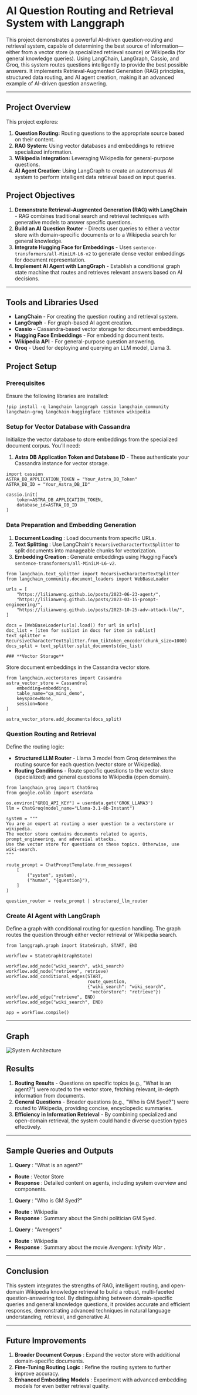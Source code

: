 
# **AI Question Routing and Retrieval System with Langgraph**

This project demonstrates a powerful AI-driven question-routing and retrieval system, capable of determining the best source of information—either from a vector store (a specialized retrieval source) or Wikipedia (for general knowledge queries). Using LangChain, LangGraph, Cassio, and Groq, this system routes questions intelligently to provide the best possible answers. It implements Retrieval-Augmented Generation (RAG) principles, structured data routing, and AI agent creation, making it an advanced example of AI-driven question answering.

---

## **Project Overview**

This project explores:

1. **Question Routing:** Routing questions to the appropriate source based on their content.
2. **RAG System:** Using vector databases and embeddings to retrieve specialized information.
3. **Wikipedia Integration:** Leveraging Wikipedia for general-purpose questions.
4. **AI Agent Creation:** Using LangGraph to create an autonomous AI system to perform intelligent data retrieval based on input queries.

## **Project Objectives**

1. **Demonstrate Retrieval-Augmented Generation (RAG) with LangChain** - RAG combines traditional search and retrieval techniques with generative models to answer specific questions.
2. **Build an AI Question Router** - Directs user queries to either a vector store with domain-specific documents or to a Wikipedia search for general knowledge.
3. **Integrate Hugging Face for Embeddings** - Uses `sentence-transformers/all-MiniLM-L6-v2` to generate dense vector embeddings for document representation.
4. **Implement AI Agent with LangGraph** - Establish a conditional graph state machine that routes and retrieves relevant answers based on AI decisions.

---

## **Tools and Libraries Used**

* **LangChain** - For creating the question routing and retrieval system.
* **LangGraph** - For graph-based AI agent creation.
* **Cassio** - Cassandra-based vector storage for document embeddings.
* **Hugging Face Embeddings** - For embedding document texts.
* **Wikipedia API** - For general-purpose question answering.
* **Groq** - Used for deploying and querying an LLM model, Llama 3.


## **Project Setup**

### **Prerequisites**

Ensure the following libraries are installed:

```
!pip install -q langchain langgraph cassio langchain_community langchain-groq langchain-huggingface tiktoken wikipedia
```

### **Setup for Vector Database with Cassandra**

Initialize the vector database to store embeddings from the specialized document corpus. You’ll need:

1. **Astra DB Application Token and Database ID** - These authenticate your Cassandra instance for vector storage.

```import
import cassion
ASTRA_DB_APPLICATION_TOKEN = "Your_Astra_DB_Token"
ASTRA_DB_ID = "Your_Astra_DB_ID"

cassio.init(
    token=ASTRA_DB_APPLICATION_TOKEN,
    database_id=ASTRA_DB_ID
)
```

### **Data Preparation and Embedding Generation**

1. **Document Loading** : Load documents from specific URLs.
2. **Text Splitting** : Use LangChain's `RecursiveCharacterTextSplitter` to split documents into manageable chunks for vectorization.
3. **Embedding Creation** : Generate embeddings using Hugging Face’s `sentence-transformers/all-MiniLM-L6-v2`.

```
from langchain.text_splitter import RecursiveCharacterTextSplitter
from langchain_community.document_loaders import WebBaseLoader

urls = [
    "https://lilianweng.github.io/posts/2023-06-23-agent/",
    "https://lilianweng.github.io/posts/2023-03-15-prompt-engineering/",
    "https://lilianweng.github.io/posts/2023-10-25-adv-attack-llm/",
]

docs = [WebBaseLoader(urls).load() for url in urls]
doc_list = [item for sublist in docs for item in sublist]
text_splitter = RecursiveCharacterTextSplitter.from_tiktoken_encoder(chunk_size=1000)
docs_split = text_splitter.split_documents(doc_list)

### **Vector Storage**
```


Store document embeddings in the Cassandra vector store.

```
from langchain.vectorstores import Cassandra
astra_vector_store = Cassandra(
    embedding=embeddings,
    table_name="qa_mini_demo",
    keyspace=None,
    session=None
)

astra_vector_store.add_documents(docs_split)
```

### **Question Routing and Retrieval**

Define the routing logic:

* **Structured LLM Router** - Llama 3 model from Groq determines the routing source for each question (vector store or Wikipedia).
* **Routing Conditions** - Route specific questions to the vector store (specialized) and general questions to Wikipedia (open domain).

```
from langchain_groq import ChatGroq
from google.colab import userdata

os.environ["GROQ_API_KEY"] = userdata.get('GROK_LLAMA3')
llm = ChatGroq(model_name="Llama-3.1-8b-Instant")

system = """
You are an expert at routing a user question to a vectorstore or wikipedia.
The vector store contains documents related to agents, prompt_engineering, and adversial attacks.
Use the vector store for questions on these topics. Otherwise, use wiki-search.
"""

route_prompt = ChatPromptTemplate.from_messages(
    [
        ("system", system),
        ("human", "{question}"),
    ]
)

question_router = route_prompt | structured_llm_router
```




### **Create AI Agent with LangGraph**

Define a graph with conditional routing for question handling. The graph routes the question through either vector retrieval or Wikipedia search.

```
from langgraph.graph import StateGraph, START, END

workflow = StateGraph(GraphState)

workflow.add_node("wiki_search", wiki_search)
workflow.add_node("retrieve", retrieve)
workflow.add_conditional_edges(START,
                               route_question,
                               {"wiki_search": "wiki_search",
                                "vectorstore": "retrieve"})
workflow.add_edge("retrieve", END)
workflow.add_edge("wiki_search", END)

app = workflow.compile()
```

---

## Graph


![System Architecture](assets/system-architecture.png)

## **Results**

1. **Routing Results** - Questions on specific topics (e.g., "What is an agent?") were routed to the vector store, fetching relevant, in-depth information from documents.
2. **General Questions** - Broader questions (e.g., "Who is GM Syed?") were routed to Wikipedia, providing concise, encyclopedic summaries.
3. **Efficiency in Information Retrieval** - By combining specialized and open-domain retrieval, the system could handle diverse question types effectively.

---

## **Sample Queries and Outputs**

1. **Query** : "What is an agent?"

* **Route** : Vector Store
* **Response** : Detailed content on agents, including system overview and components.

1. **Query** : "Who is GM Syed?"

* **Route** : Wikipedia
* **Response** : Summary about the Sindhi politician GM Syed.

1. **Query** : "Avengers"

* **Route** : Wikipedia
* **Response** : Summary about the movie  *Avengers: Infinity War* .

---

## **Conclusion**

This system integrates the strengths of RAG, intelligent routing, and open-domain Wikipedia knowledge retrieval to build a robust, multi-faceted question-answering tool. By distinguishing between domain-specific queries and general knowledge questions, it provides accurate and efficient responses, demonstrating advanced techniques in natural language understanding, retrieval, and generative AI.

---

## **Future Improvements**

1. **Broader Document Corpus** : Expand the vector store with additional domain-specific documents.
2. **Fine-Tuning Routing Logic** : Refine the routing system to further improve accuracy.
3. **Enhanced Embedding Models** : Experiment with advanced embedding models for even better retrieval quality.

